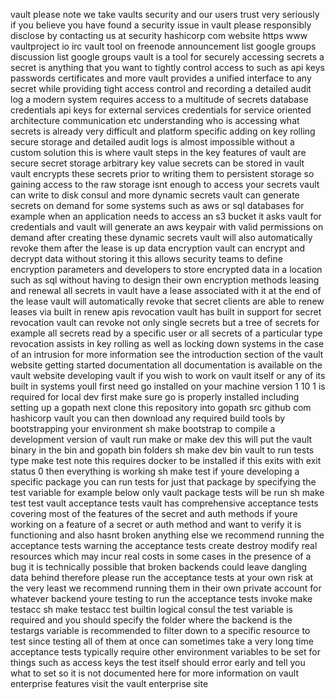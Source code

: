 vault please note we take vaults security and our users trust very seriously if you believe you have found a security issue in vault please responsibly disclose by contacting us at security hashicorp com website https www vaultproject io irc vault tool on freenode announcement list google groups discussion list google groups vault is a tool for securely accessing secrets a secret is anything that you want to tightly control access to such as api keys passwords certificates and more vault provides a unified interface to any secret while providing tight access control and recording a detailed audit log a modern system requires access to a multitude of secrets database credentials api keys for external services credentials for service oriented architecture communication etc understanding who is accessing what secrets is already very difficult and platform specific adding on key rolling secure storage and detailed audit logs is almost impossible without a custom solution this is where vault steps in the key features of vault are secure secret storage arbitrary key value secrets can be stored in vault vault encrypts these secrets prior to writing them to persistent storage so gaining access to the raw storage isnt enough to access your secrets vault can write to disk consul and more dynamic secrets vault can generate secrets on demand for some systems such as aws or sql databases for example when an application needs to access an s3 bucket it asks vault for credentials and vault will generate an aws keypair with valid permissions on demand after creating these dynamic secrets vault will also automatically revoke them after the lease is up data encryption vault can encrypt and decrypt data without storing it this allows security teams to define encryption parameters and developers to store encrypted data in a location such as sql without having to design their own encryption methods leasing and renewal all secrets in vault have a lease associated with it at the end of the lease vault will automatically revoke that secret clients are able to renew leases via built in renew apis revocation vault has built in support for secret revocation vault can revoke not only single secrets but a tree of secrets for example all secrets read by a specific user or all secrets of a particular type revocation assists in key rolling as well as locking down systems in the case of an intrusion for more information see the introduction section of the vault website getting started documentation all documentation is available on the vault website developing vault if you wish to work on vault itself or any of its built in systems youll first need go installed on your machine version 1 10 1 is required for local dev first make sure go is properly installed including setting up a gopath next clone this repository into gopath src github com hashicorp vault you can then download any required build tools by bootstrapping your environment sh make bootstrap to compile a development version of vault run make or make dev this will put the vault binary in the bin and gopath bin folders sh make dev bin vault to run tests type make test note this requires docker to be installed if this exits with exit status 0 then everything is working sh make test if youre developing a specific package you can run tests for just that package by specifying the test variable for example below only vault package tests will be run sh make test test vault acceptance tests vault has comprehensive acceptance tests covering most of the features of the secret and auth methods if youre working on a feature of a secret or auth method and want to verify it is functioning and also hasnt broken anything else we recommend running the acceptance tests warning the acceptance tests create destroy modify real resources which may incur real costs in some cases in the presence of a bug it is technically possible that broken backends could leave dangling data behind therefore please run the acceptance tests at your own risk at the very least we recommend running them in their own private account for whatever backend youre testing to run the acceptance tests invoke make testacc sh make testacc test builtin logical consul the test variable is required and you should specify the folder where the backend is the testargs variable is recommended to filter down to a specific resource to test since testing all of them at once can sometimes take a very long time acceptance tests typically require other environment variables to be set for things such as access keys the test itself should error early and tell you what to set so it is not documented here for more information on vault enterprise features visit the vault enterprise site